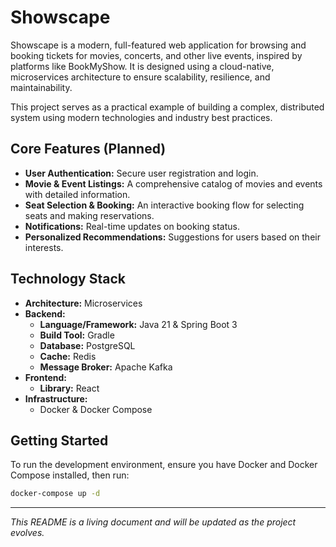 # Showscape

Showscape is a modern, full-featured web application for browsing and booking tickets for movies, concerts, and other live events, inspired by platforms like BookMyShow. It is designed using a cloud-native, microservices architecture to ensure scalability, resilience, and maintainability.

This project serves as a practical example of building a complex, distributed system using modern technologies and industry best practices.

## Core Features (Planned)

*   **User Authentication:** Secure user registration and login.
*   **Movie & Event Listings:** A comprehensive catalog of movies and events with detailed information.
*   **Seat Selection & Booking:** An interactive booking flow for selecting seats and making reservations.
*   **Notifications:** Real-time updates on booking status.
*   **Personalized Recommendations:** Suggestions for users based on their interests.

## Technology Stack

*   **Architecture:** Microservices
*   **Backend:**
    *   **Language/Framework:** Java 21 & Spring Boot 3
    *   **Build Tool:** Gradle
    *   **Database:** PostgreSQL
    *   **Cache:** Redis
    *   **Message Broker:** Apache Kafka
*   **Frontend:**
    *   **Library:** React
*   **Infrastructure:**
    *   Docker & Docker Compose

## Getting Started

To run the development environment, ensure you have Docker and Docker Compose installed, then run:

```bash
docker-compose up -d
```

---
*This README is a living document and will be updated as the project evolves.*
